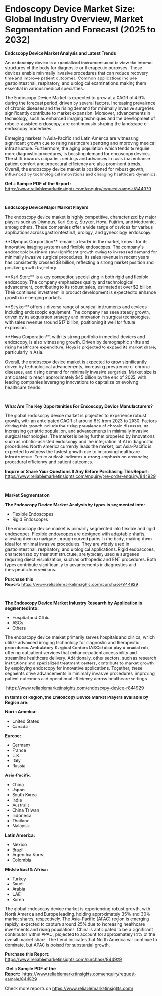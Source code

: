 <p><h1>Endoscopy Device Market Size: Global Industry Overview, Market Segmentation and Forecast (2025 to 2032)</h1></p><p><strong>Endoscopy Device Market Analysis and Latest Trends</strong></p>
<p><p>An endoscopy device is a specialized instrument used to view the internal structures of the body for diagnostic or therapeutic purposes. These devices enable minimally invasive procedures that can reduce recovery time and improve patient outcomes. Common applications include gastrointestinal, respiratory, and urological examinations, making them essential in various medical specialties.</p><p>The Endoscopy Device Market is expected to grow at a CAGR of 4.9% during the forecast period, driven by several factors. Increasing prevalence of chronic diseases and the rising demand for minimally invasive surgeries significantly contribute to market expansion. Moreover, advancements in technology, such as enhanced imaging techniques and the development of robotic-assisted endoscopy, are continuously shaping the landscape of endoscopy procedures.</p><p>Emerging markets in Asia-Pacific and Latin America are witnessing significant growth due to rising healthcare spending and improving medical infrastructure. Furthermore, the aging population, which tends to require more diagnostic procedures, is boosting demand for endoscopy devices. The shift towards outpatient settings and advances in tools that enhance patient comfort and procedural efficiency are also prominent trends. Overall, the endoscopy device market is positioned for robust growth, influenced by technological innovations and changing healthcare dynamics.</p></p>
<p><strong>Get a Sample PDF of the Report:&nbsp;</strong> <a href="https://www.reliablemarketinsights.com/enquiry/request-sample/844929?utm_campaign=2891&utm_medium=2&utm_source=Github&utm_content=ia&utm_term=03032025&utm_id=endoscopy-device">https://www.reliablemarketinsights.com/enquiry/request-sample/844929</a></p>
<p>&nbsp;</p>
<p><strong>Endoscopy Device Major Market Players</strong></p>
<p><p>The endoscopy device market is highly competitive, characterized by major players such as Olympus, Karl Storz, Stryker, Hoya, Fujifilm, and Medtronic, among others. These companies offer a wide range of devices for various applications across gastrointestinal, urology, and gynecology endoscopy.</p><p>**Olympus Corporation** remains a leader in the market, known for its innovative imaging systems and flexible endoscopes. The company's endoscopic business saw significant growth owing to increased demand for minimally invasive surgical procedures. Its sales revenue in recent years has consistently crossed $8 billion, reflecting a strong market position and positive growth trajectory.</p><p>**Karl Storz** is a key competitor, specializing in both rigid and flexible endoscopy. The company emphasizes quality and technological advancement, contributing to its robust sales, estimated at over $2 billion. Their continued investment in product development is expected to enhance growth in emerging markets.</p><p>**Stryker** offers a diverse range of surgical instruments and devices, including endoscopic equipment. The company has seen steady growth, driven by its acquisition strategy and innovation in surgical technologies, with sales revenue around $17 billion, positioning it well for future expansion.</p><p>**Hoya Corporation**, with its strong portfolio in medical devices and endoscopy, is also witnessing growth. Driven by demographic shifts and rising healthcare expenditure, Hoya is projected to expand its market share, particularly in Asia.</p><p>Overall, the endoscopy device market is expected to grow significantly, driven by technological advancements, increasing prevalence of chronic diseases, and rising demand for minimally invasive surgeries. Market size is anticipated to reach approximately $45 billion by the end of 2025, with leading companies leveraging innovations to capitalize on evolving healthcare trends.</p></p>
<p>&nbsp;</p>
<p><strong>What Are The Key Opportunities For Endoscopy Device Manufacturers?</strong></p>
<p><p>The global endoscopy device market is projected to experience robust growth, with an anticipated CAGR of around 6% from 2023 to 2030. Factors driving this growth include the rising prevalence of chronic diseases, an increasing geriatric population, and advancements in minimally invasive surgical technologies. The market is being further propelled by innovations such as robotic-assisted endoscopy and the integration of AI in diagnostic procedures. North America currently leads the market, but Asia-Pacific is expected to witness the fastest growth due to improving healthcare infrastructure. Future outlook indicates a strong emphasis on enhancing procedural efficiency and patient outcomes.</p></p>
<p><strong>Inquire or Share Your Questions If Any Before Purchasing This Report:</strong> <a href="https://www.reliablemarketinsights.com/enquiry/pre-order-enquiry/844929?utm_campaign=2891&utm_medium=2&utm_source=Github&utm_content=ia&utm_term=03032025&utm_id=endoscopy-device">https://www.reliablemarketinsights.com/enquiry/pre-order-enquiry/844929</a></p>
<p>&nbsp;</p>
<p><strong>Market Segmentation</strong></p>
<p><strong>The Endoscopy Device Market Analysis by types is segmented into:</strong></p>
<p><ul><li>Flexible Endoscopes</li><li>Rigid Endoscopes</li></ul></p>
<p><p>The endoscopy device market is primarily segmented into flexible and rigid endoscopes. Flexible endoscopes are designed with adaptable shafts, allowing them to navigate through curved paths in the body, making them ideal for minimal invasive procedures. They are widely used in gastrointestinal, respiratory, and urological applications. Rigid endoscopes, characterized by their stiff structure, are typically used in surgeries requiring direct visualization, such as orthopedic and ENT procedures. Both types contribute significantly to advancements in diagnostics and therapeutic interventions.</p></p>
<p><strong>Purchase this Report:&nbsp;</strong><a href="https://www.reliablemarketinsights.com/purchase/844929?utm_campaign=2891&utm_medium=2&utm_source=Github&utm_content=ia&utm_term=03032025&utm_id=endoscopy-device">https://www.reliablemarketinsights.com/purchase/844929</a></p>
<p>&nbsp;</p>
<p><strong>The Endoscopy Device Market Industry Research by Application is segmented into:</strong></p>
<p><ul><li>Hospital and Clinic</li><li>ASCs</li><li>Others</li></ul></p>
<p><p>The endoscopy device market primarily serves hospitals and clinics, which utilize advanced imaging technology for diagnostic and therapeutic procedures. Ambulatory Surgical Centers (ASCs) also play a crucial role, offering outpatient services that enhance patient accessibility and streamline healthcare delivery. Additionally, other sectors, such as research institutions and specialized treatment centers, contribute to market growth by employing endoscopy for innovative applications. Together, these segments drive advancements in minimally invasive procedures, improving patient outcomes and operational efficiency across healthcare settings.</p></p>
<p><a href="https://www.reliablemarketinsights.com/endoscopy-device-r844929?utm_campaign=2891&utm_medium=2&utm_source=Github&utm_content=ia&utm_term=03032025&utm_id=endoscopy-device">&nbsp;https://www.reliablemarketinsights.com/endoscopy-device-r844929</a></p>
<p><strong>In terms of Region, the Endoscopy Device Market Players available by Region are:</strong></p>
<p>
    <p> <strong> North America: </strong>
        <ul>
            <li>United States</li>
            <li>Canada</li>
        </ul>
        </p> 
    <p> <strong> Europe: </strong>
        <ul>
            <li>Germany</li>
            <li>France</li>
            <li>U.K.</li>
            <li>Italy</li>
            <li>Russia</li>
        </ul>
        </p> 
    <p> <strong> Asia-Pacific: </strong>
        <ul>
            <li>China</li>
            <li>Japan</li>
            <li>South Korea</li>
            <li>India</li>
            <li>Australia</li>
            <li>China Taiwan</li>
            <li>Indonesia</li>
            <li>Thailand</li>
            <li>Malaysia</li>
        </ul>
        </p> 
    <p> <strong> Latin America: </strong>
        <ul>
            <li>Mexico</li>
            <li>Brazil</li>
            <li>Argentina Korea</li>
            <li>Colombia</li>
        </ul>
        </p> 
    <p> <strong> Middle East & Africa: </strong>
        <ul>
            <li>Turkey</li>
            <li>Saudi</li>
            <li>Arabia</li>
            <li>UAE</li>
            <li>Korea</li>
        </ul>
    </p>
    </p>
<p><p>The global endoscopy device market is experiencing robust growth, with North America and Europe leading, holding approximately 35% and 30% market shares, respectively. The Asia-Pacific (APAC) region is emerging rapidly, expected to capture around 25% due to increasing healthcare investments and rising populations. China is anticipated to be a significant contributor within APAC, projected to account for approximately 14% of the overall market share. The trend indicates that North America will continue to dominate, but APAC is poised for substantial growth.</p></p>
<p><strong>Purchase this Report: </strong><a href="https://www.reliablemarketinsights.com/purchase/844929?utm_campaign=2891&utm_medium=2&utm_source=Github&utm_content=ia&utm_term=03032025&utm_id=endoscopy-device">https://www.reliablemarketinsights.com/purchase/844929</a></p>
<p>&nbsp;<strong>Get a Sample PDF of the Report:&nbsp;&nbsp;</strong><a href="https://www.reliablemarketinsights.com/enquiry/request-sample/844929?utm_campaign=2891&utm_medium=2&utm_source=Github&utm_content=ia&utm_term=03032025&utm_id=endoscopy-device">https://www.reliablemarketinsights.com/enquiry/request-sample/844929</a></p>
<p><strong></strong></p>
<p>Check more reports on <a href="https://www.reliablemarketinsights.com/?utm_campaign=2891&utm_medium=2&utm_source=Github&utm_content=ia&utm_term=03032025&utm_id=endoscopy-device">https://www.reliablemarketinsights.com/</a></p>
